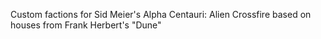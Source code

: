 Custom factions for Sid Meier's Alpha Centauri: Alien Crossfire based on 
houses from Frank Herbert's "Dune"
